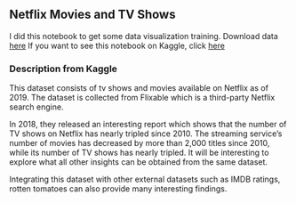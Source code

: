 ## Netflix Movies and TV Shows

I did this notebook to get some data visualization training.
Download data [here](https://www.kaggle.com/shivamb/netflix-shows)
If you want to see this notebook on Kaggle, click [here](https://www.kaggle.com/jardelbaiajr/data-visualization-netflix)

### Description from Kaggle

This dataset consists of tv shows and movies available on Netflix as of 2019. The dataset is collected from Flixable which is a third-party Netflix search engine.

In 2018, they released an interesting report which shows that the number of TV shows on Netflix has nearly tripled since 2010. The streaming service’s number of movies has decreased by more than 2,000 titles since 2010, while its number of TV shows has nearly tripled. It will be interesting to explore what all other insights can be obtained from the same dataset.

Integrating this dataset with other external datasets such as IMDB ratings, rotten tomatoes can also provide many interesting findings. 


